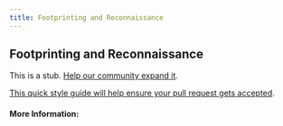 ```yaml
---
title: Footprinting and Reconnaissance
---
```


## Footprinting and Reconnaissance

This is a stub. [Help our community expand it](https://github.com/freecodecamp/guides/tree/master/src/pages/articles/security/footprinting-and-reconnaissance/index.md).

[This quick style guide will help ensure your pull request gets accepted](https://github.com/freeCodeCamp/guides/blob/master/README.md).

<!-- The article goes here, in GitHub-flavored Markdown. Feel free to add YouTube videos, images, and CodePen/JSBin embeds  -->

#### More Information:
<!-- Please add any articles you think might be helpful to read before writing the article -->


